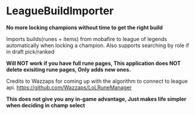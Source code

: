 # LeagueBuildImporter

**No more locking champions without time to get the right build**



Imports builds(runes + items) from mobafire to league of legends automatically when locking a champion.
Also supports searching by role if in draft pick/ranked


**Will NOT work if you have full rune pages, This application does NOT delete exisiting rune pages, Only adds new ones.**

Credits to Wazzaps for coming up with the algorithm to connect to league api.
https://github.com/Wazzaps/LoLRuneManager

**This does not give you any in-game advantage, Just makes life simpler when deciding in champ select**
